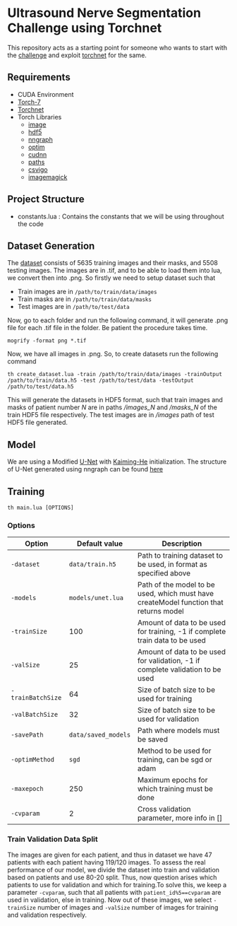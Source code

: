 # Ultrasound Nerve Segmentation Challenge using Torchnet

This repository acts as a starting point for someone who wants to start with the [challenge](https://www.kaggle.com/c/ultrasound-nerve-segmentation) and exploit [torchnet](https://github.com/torchnet/torchnet) for the same.

## Requirements

- CUDA Environment
- [Torch-7](http://torch.ch/)
- [Torchnet](https://github.com/torchnet/torchnet)
- Torch Libraries
    - [image](https://github.com/torch/image)
    - [hdf5](https://github.com/deepmind/torch-hdf5/blob/master/doc/usage.md)
    - [nngraph](https://github.com/torch/nngraph)
    - [optim](https://github.com/torch/optim)
    - [cudnn](https://github.com/soumith/cudnn.torch)
    - [paths](https://github.com/torch/paths)
    - [csvigo](https://github.com/clementfarabet/lua---csv)
    - [imagemagick](http://www.imagemagick.org/script/index.php)

## Project Structure

- constants.lua : Contains the constants that we will be using throughout the code

## Dataset Generation

The [dataset](https://www.kaggle.com/c/ultrasound-nerve-segmentation/data) consists of 5635 training images and their masks, and 5508 testing images. The images are in .tif, and to be able to load them into lua, we convert then into .png. So firstly we need to setup dataset such that

- Train images are in ``` /path/to/train/data/images ```
- Train masks are in ``` /path/to/train/data/masks ```
- Test images are in ``` /path/to/test/data ```

Now, go to each folder and run the following command, it will generate .png file for each .tif file in the folder. Be patient the procedure takes time.

``` mogrify -format png *.tif ```

Now, we have all images in .png. So, to create datasets run the following command

```
th create_dataset.lua -train /path/to/train/data/images -trainOutput /path/to/train/data.h5 -test /path/to/test/data -testOutput /path/to/test/data.h5
```

This will generate the datasets in HDF5 format, such that train images and masks of patient number *N* are in paths */images_N* and */masks_N* of the train HDF5 file respectively. The test images are in */images* path of test HDF5 file generated.

## Model

We are using a Modified [U-Net](http://arxiv.org/abs/1505.04597) with [Kaiming-He](https://arxiv.org/abs/1502.01852) initialization. The structure of U-Net generated using nngraph can be found [here](./U-Net.svg)

## Training

```
th main.lua [OPTIONS]
```

### Options

| Option | Default value | Description |
| ------ | --- | ----------- |
| `-dataset` | `data/train.h5` | Path to training dataset to be used, in format as specified above |
| `-models` | `models/unet.lua` | Path of the model to be used, which must have createModel function that returns model |
| `-trainSize` | 100 | Amount of data to be used for training, -1 if complete train data to be used |
| `-valSize` | 25 | Amount of data to be used for validation, -1 if complete validation to be used |
| `-trainBatchSize` | 64 | Size of batch size to be used for training |
| `-valBatchSize` | 32 | Size of batch size to be used for validation |
| `-savePath` | `data/saved_models` | Path where models must be saved |
| `-optimMethod` | `sgd` | Method to be used for training, can be sgd or adam |
| `-maxepoch` | 250 | Maximum epochs for which training must be done |
| `-cvparam` | 2 | Cross validation parameter, more info in [] |

### Train Validation Data Split

The images are given for each patient, and thus in dataset we have 47 patients with each patient having 119/120 images. To assess the real performance of our model, we divide the dataset into train and validation based on patients and use 80-20 split. Thus, now question arises which patients to use for validation and which for training.To solve this, we keep a parameter `-cvparam`, such that all patients with `patient_id%5==cvparam` are used in validation, else in training. Now out of these images, we select `-trainSize` number of images and `-valSize` number of images for training and validation respectively.

